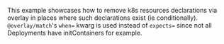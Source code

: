 This example showcases how to remove k8s resources declarations via overlay in places where such declarations exist (ie conditionally). `@overlay/match`'s `when=` kwarg is used instead of `expects=` since not all Deployments have initContainers for example.

